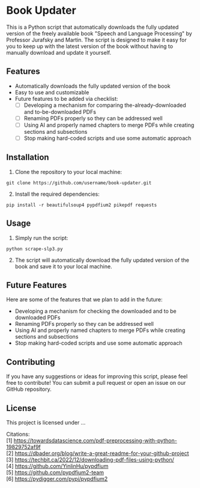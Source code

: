 # Book Updater

This is a Python script that automatically downloads the fully updated version of the freely available book "Speech and Language Processing" by Professor Jurafsky and Martin. The script is designed to make it easy for you to keep up with the latest version of the book without having to manually download and update it yourself.

## Features

- Automatically downloads the fully updated version of the book
- Easy to use and customizable
- Future features to be added via checklist:
  - [ ] Developing a mechanism for comparing the-already-downloaded and to-be-downloaded PDFs
  - [ ] Renaming PDFs properly so they can be addressed well
  - [ ] Using AI and properly named chapters to merge PDFs while creating sections and subsections
  - [ ] Stop making hard-coded scripts and use some automatic approach

## Installation

1. Clone the repository to your local machine:

```
git clone https://github.com/username/book-updater.git
```

2. Install the required dependencies:

```
pip install -r beautifulsoup4 pypdfium2 pikepdf requests
```

## Usage

1. Simply run the script:

```
python scrape-slp3.py
```

2. The script will automatically download the fully updated version of the book and save it to your local machine.

## Future Features

Here are some of the features that we plan to add in the future:

- Developing a mechanism for checking the downloaded and to be downloaded PDFs
- Renaming PDFs properly so they can be addressed well
- Using AI and properly named chapters to merge PDFs while creating sections and subsections
- Stop making hard-coded scripts and use some automatic approach

## Contributing

If you have any suggestions or ideas for improving this script, please feel free to contribute! You can submit a pull request or open an issue on our GitHub repository.

## License

This project is licensed under ...

Citations:<br>
[1] https://towardsdatascience.com/pdf-preprocessing-with-python-19829752af9f<br>
[2] https://dbader.org/blog/write-a-great-readme-for-your-github-project<br>
[3] https://techbit.ca/2022/12/downloading-pdf-files-using-python/<br>
[4] https://github.com/YinlinHu/pypdfium<br>
[5] https://github.com/pypdfium2-team<br>
[6] https://pydigger.com/pypi/pypdfium2<br>
